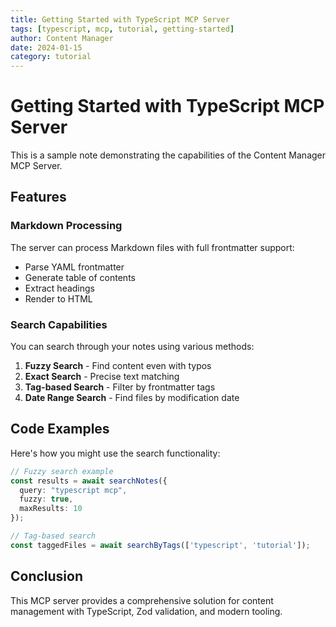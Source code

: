 ```yaml
---
title: Getting Started with TypeScript MCP Server
tags: [typescript, mcp, tutorial, getting-started]
author: Content Manager
date: 2024-01-15
category: tutorial
---
```


# Getting Started with TypeScript MCP Server

This is a sample note demonstrating the capabilities of the Content Manager MCP Server.

## Features

### Markdown Processing
The server can process Markdown files with full frontmatter support:

- Parse YAML frontmatter
- Generate table of contents
- Extract headings
- Render to HTML

### Search Capabilities
You can search through your notes using various methods:

1. **Fuzzy Search** - Find content even with typos
2. **Exact Search** - Precise text matching
3. **Tag-based Search** - Filter by frontmatter tags
4. **Date Range Search** - Find files by modification date

## Code Examples

Here's how you might use the search functionality:

```typescript
// Fuzzy search example
const results = await searchNotes({
  query: "typescript mcp",
  fuzzy: true,
  maxResults: 10
});

// Tag-based search
const taggedFiles = await searchByTags(['typescript', 'tutorial']);
```

## Conclusion

This MCP server provides a comprehensive solution for content management with TypeScript, Zod validation, and modern tooling.